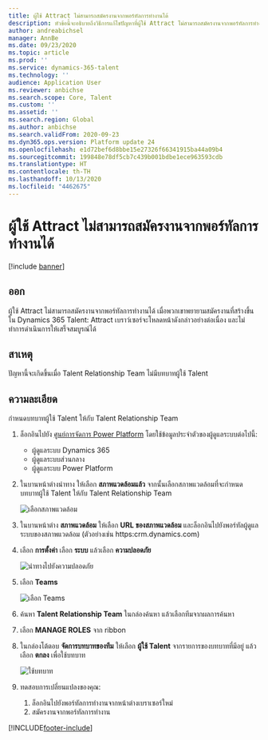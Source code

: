 ```yaml
---
title: ผู้ใช้ Attract ไม่สามารถสมัครงานจากพอร์ทัลการทำงานได้
description: หัวข้อนี้จะอธิบายถึงวิธีการแก้ไขปัญหาที่ผู้ใช้ Attract ไม่สามารถสมัครงานจากพอร์ทัลการทำงานได้
author: andreabichsel
manager: AnnBe
ms.date: 09/23/2020
ms.topic: article
ms.prod: ''
ms.service: dynamics-365-talent
ms.technology: ''
audience: Application User
ms.reviewer: anbichse
ms.search.scope: Core, Talent
ms.custom: ''
ms.assetid: ''
ms.search.region: Global
ms.author: anbichse
ms.search.validFrom: 2020-09-23
ms.dyn365.ops.version: Platform update 24
ms.openlocfilehash: e1d72bef6d8bbe15e27326f66341915ba44a09b4
ms.sourcegitcommit: 199848e78df5cb7c439b001bdbe1ece963593cdb
ms.translationtype: HT
ms.contentlocale: th-TH
ms.lasthandoff: 10/13/2020
ms.locfileid: "4462675"
---
```

# <a name="attract-users-cant-apply-for-jobs-from-career-portal"></a>ผู้ใช้ Attract ไม่สามารถสมัครงานจากพอร์ทัลการทำงานได้

[!include [banner](includes/banner.md)]

## <a name="issue"></a>ออก

ผู้ใช้ Attract ไม่สามารถสมัครงานจากพอร์ทัลการทำงานได้ เมื่อพวกเขาพยายามสมัครงานที่สร้างขึ้นใน Dynamics 365 Talent: Attract เบราว์เซอร์จะโหลดหน้าดังกล่าวอย่างต่อเนื่อง และไม่ทำการดำเนินการให้เสร็จสมบูรณ์ได้

## <a name="cause"></a>สาเหตุ

ปัญหานี้จะเกิดขึ้นเมื่อ Talent Relationship Team ไม่มีบทบาทผู้ใช้ Talent

## <a name="resolution"></a>ความละเอียด

กำหนดบทบาทผู้ใช้ Talent ให้กับ Talent Relationship Team

1. ล็อกอินไปยัง [ศูนย์การจัดการ Power Platform](https://admin.powerplatform.microsoft.com) โดยใช้ข้อมูลประจำตัวของผู้ดูแลระบบต่อไปนี้:

   - ผู้ดูแลระบบ Dynamics 365
   - ผู้ดูแลระบบส่วนกลาง
   - ผู้ดูแลระบบ Power Platform

2. ในบานหน้าต่างนำทาง ให้เลือก **สภาพแวดล้อมแล้ว** จากนั้นเลือกสภาพแวดล้อมที่จะกำหนดบทบาทผู้ใช้ Talent ให้กับ Talent Relationship Team

   ![เลือกสภาพแวดล้อม](./media/attract-troubleshoot-career-portal-select-environment.png)

3. ในบานหน้าต่าง **สภาพแวดล้อม** ให้เลือก **URL ของสภาพแวดล้อม** และล็อกอินไปยังพอร์ทัลผู้ดูแลระบบของสภาพแวดล้อม (ตัวอย่างเช่น https:<orgname>crm.dynamics.com)

4. เลือก **การตั้งค่า** เลือก **ระบบ** แล้วเลือก **ความปลอดภัย**

   ![นำทางไปยังความปลอดภัย](./media/attract-troubleshoot-career-portal-security.png)

5. เลือก **Teams**

   ![เลือก Teams](./media/attract-troubleshoot-career-portal-security-teams.png)

6. ค้นหา **Talent Relationship Team** ในกล่องค้นหา แล้วเลือกทีมจากผลการค้นหา

7. เลือก **MANAGE ROLES** จาก ribbon

8. ในกล่องโต้ตอบ **จัดการบทบาทของทีม** ให้เลือก **ผู้ใช้ Talent** จากรายการของบทบาทที่มีอยู่ แล้วเลือก **ตกลง** เพื่อใช้บทบาท

   ![ใช้บทบาท](./media/attract-troubleshoot-career-portal-apply-role.png)

9. ทดสอบการเปลี่ยนแปลงของคุณ:

   1. ล็อกอินไปยังพอร์ทัลการทำงานจากหน้าต่างเบราเซอร์ใหม่
   2. สมัครงานจากพอร์ทัลการทำงาน 

[!INCLUDE[footer-include](../includes/footer-banner.md)]